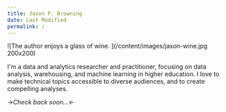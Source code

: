 ```yaml
---
title: Jason P. Browning 
date: Last Modified 
permalink: / 
---
```

![The author enjoys a glass of wine. ](/content/images/jason-wine.jpg 200x200)

I'm a data and analytics researcher and practitioner, focusing on data analysis, warehousing, and machine learning in higher education.  I love to make technical topics accessible to diverse audiences, and to create compelling analyses.

->*Check back soon...*<-